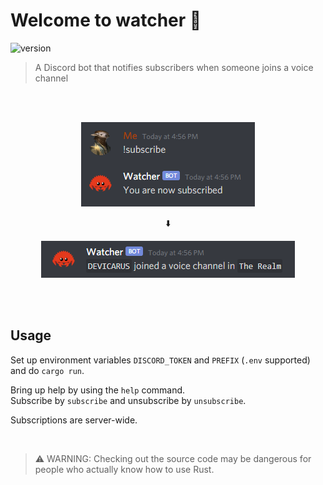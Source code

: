 # Welcome to watcher 👀
![version](https://img.shields.io/badge/version-0.2.1-blue?style=for-the-badge)
> A Discord bot that notifies subscribers when someone joins a voice channel

<br><br>
<p align="center"><img src="screenshots/subscribing.png"/></p>
<p align="center">⬇️<p>
<p align="center"><img src="screenshots/notification.png"/></p>
<br><br>

## Usage
Set up environment variables `DISCORD_TOKEN` and `PREFIX` (`.env` supported) and do `cargo run`.

Bring up help by using the `help` command.\
Subscribe by `subscribe` and unsubscribe by `unsubscribe`.

Subscriptions are server-wide.

<br>

> ⚠️ WARNING: Checking out the source code may be dangerous for people who actually know how to use Rust.